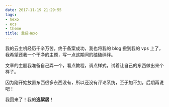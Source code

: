 ```yaml
---
date: 2017-11-19 21:29:55
tags:
- hexo
- ecs
- theme
title: 重启Hexo
---
```


我的云主机经历千辛万苦，终于备案成功，我也将我的 blog 搬到我的 vps 上了，我希望还我一个干净的主题，写一点这期间的磕磕绊绊。
<!--more-->

文章的主题我准备自己弄一个，看点教程，调点样式，试着让自己的东西做出来个样子。

因为刚开始放置东西很多东西没有，所以还没有评论系统，至于加不加，后期再说吧！

我回来了！我的**逸絮居**！
